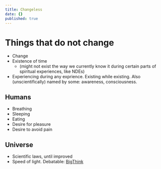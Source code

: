 ```yaml
---
title: Changeless
date: {}
published: true
---
```


# Things that do not change

* Change
* Existence of time
  * (might not exist the way we currently know it during certain parts of spiritual experiences, like NDEs)
* Experiencing during any exprience. Existing while existing. Also (unscientifically) named by some: awareness, consciousness.

## Humans
* Breathing
* Sleeping
* Eating
* Desire for pleasure
* Desire to avoid pain


## Universe
* Scientific laws, until improved
* Speed of light. Debatable: [BigThink](https://bigthink.com/philip-perry/is-the-speed-of-light-slowing-down)

